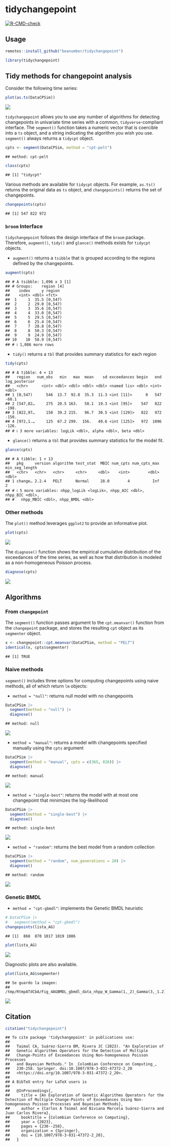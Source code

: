 
# tidychangepoint

<!-- badges: start -->
[![R-CMD-check](https://github.com/c-taimal/tidychangepoint/actions/workflows/R-CMD-check.yaml/badge.svg)](https://github.com/c-taimal/tidychangepoint/actions/workflows/R-CMD-check.yaml)
<!-- badges: end -->

## Usage

``` r
remotes::install_github("beanumber/tidychangepoint")
```

``` r
library(tidychangepoint)
```

## Tidy methods for changepoint analysis

Consider the following time series:

``` r
plot(as.ts(DataCPSim))
```

![](README_files/figure-gfm/rlnorm-plot-1.png)<!-- -->

`tidychangepoint` allows you to use any number of algorithms for
detecting changepoints in univariate time series with a common,
`tidyverse`-compliant interface. The `segment()` function takes a
numeric vector that is coercible into a `ts` object, and a string
indicating the algorithm you wish you use. `segment()` always returns a
`tidycpt` object.

``` r
cpts <- segment(DataCPSim, method = "cpt-pelt")
```

    ## method: cpt-pelt

``` r
class(cpts)
```

    ## [1] "tidycpt"

Various methods are available for `tidycpt` objects. For example,
`as.ts()` returns the original data as `ts` object, and `changepoints()`
returns the set of changepoints.

``` r
changepoints(cpts)
```

    ## [1] 547 822 972

### `broom` Interface

`tidychangepoint` follows the design interface of the `broom` package.
Therefore, `augment()`, `tidy()` and `glance()` methods exists for
`tidycpt` objects.

- `augment()` returns a `tsibble` that is grouped according to the
  regions defined by the changepoints.

``` r
augment(cpts)
```

    ## # A tsibble: 1,096 x 3 [1]
    ## # Groups:    region [4]
    ##    index     y region 
    ##    <int> <dbl> <fct>  
    ##  1     1  35.5 [0,547)
    ##  2     2  29.0 [0,547)
    ##  3     3  35.6 [0,547)
    ##  4     4  33.0 [0,547)
    ##  5     5  29.5 [0,547)
    ##  6     6  25.4 [0,547)
    ##  7     7  28.8 [0,547)
    ##  8     8  50.3 [0,547)
    ##  9     9  24.9 [0,547)
    ## 10    10  58.9 [0,547)
    ## # ℹ 1,086 more rows

- `tidy()` returns a `tbl` that provides summary statistics for each
  region

``` r
tidy(cpts)
```

    ## # A tibble: 4 × 13
    ##   region   num_obs   min   max  mean    sd exceedances begin   end log_posterior
    ##   <chr>      <int> <dbl> <dbl> <dbl> <dbl> <named lis> <dbl> <int>         <dbl>
    ## 1 [0,547)      546  13.7  92.8  35.3  11.3 <int [11]>      0   547         -60.1
    ## 2 [547,82…     275  20.5 163.   58.1  19.3 <int [95]>    547   822        -198. 
    ## 3 [822,97…     150  39.2 215.   96.7  30.5 <int [129]>   822   972        -150. 
    ## 4 [972,1.…     125  67.2 299.  156.   49.6 <int [125]>   972  1096        -126. 
    ## # ℹ 3 more variables: logLik <dbl>, alpha <dbl>, beta <dbl>

- `glance()` returns a `tbl` that provides summary statistics for the
  model fit.

``` r
glance(cpts)
```

    ## # A tibble: 1 × 13
    ##   pkg     version algorithm test_stat  MBIC num_cpts num_cpts_max min_seg_length
    ##   <chr>   <chr>   <chr>     <chr>     <dbl>    <int>        <dbl>          <dbl>
    ## 1 change… 2.2.4   PELT      Normal     28.0        4          Inf              2
    ## # ℹ 5 more variables: nhpp_logLik <logLik>, nhpp_AIC <dbl>, nhpp_BIC <dbl>,
    ## #   nhpp_MBIC <dbl>, nhpp_BMDL <dbl>

### Other methods

The `plot()` method leverages `ggplot2` to provide an informative plot.

``` r
plot(cpts)
```

![](README_files/figure-gfm/pelt-plot-1.png)<!-- -->

The `diagnose()` function shows the empirical cumulative distribution of
the exceedances of the time series, as well as how that distribution is
modeled as a non-homogeneous Poisson process.

``` r
diagnose(cpts)
```

![](README_files/figure-gfm/diagnose-1.png)<!-- -->

## Algorithms

### From `changepoint`

The `segment()` function passes argument to the `cpt.meanvar()` function
from the `changepoint` package, and stores the resulting `cpt` object as
its `segmenter` object.

``` r
x <- changepoint::cpt.meanvar(DataCPSim, method = "PELT")
identical(x, cpts$segmenter)
```

    ## [1] TRUE

### Naive methods

`segment()` includes three options for computing changepoints using
naive methods, all of which return `lm` objects:

- `method = "null"`: returns null model with no changepoints

``` r
DataCPSim |>
  segment(method = "null") |>
  diagnose()
```

    ## method: null

![](README_files/figure-gfm/null-plot-1.png)<!-- -->

- `method = "manual"`: returns a model with changepoints specified
  manually using the `cpts` argument

``` r
DataCPSim |>
  segment(method = "manual", cpts = c(365, 826)) |>
  diagnose()
```

    ## method: manual

![](README_files/figure-gfm/manual-plot-1.png)<!-- -->

- `method = "single-best"`: returns the model with at most one
  changepoint that minimizes the log-likelihood

``` r
DataCPSim |>
  segment(method = "single-best") |>
  diagnose()
```

    ## method: single-best

![](README_files/figure-gfm/amoc-plot-1.png)<!-- -->

- `method = "random"`: returns the best model from a random collection

``` r
DataCPSim |>
  segment(method = "random", num_generations = 20) |>
  diagnose()
```

    ## method: random

![](README_files/figure-gfm/random-plot-1.png)<!-- -->

### Genetic BMDL

- `method = "cpt-gbmdl"`: implements the Genetic BMDL heuristic

``` r
# DataCPSim |>
#   segment(method = "cpt-gbmdl")
changepoints(lista_AG)
```

    ## [1]  868  870 1017 1019 1086

``` r
plot(lista_AG)
```

![](README_files/figure-gfm/gbmdl-plot-1.png)<!-- -->

Diagnostic plots are also available.

``` r
plot(lista_AG$segmenter)
```

    ## Se guardo la imagen:
    ## /tmp/RtmpATdCbA/Fig_4AGBMDL_gbmdl_data_nhpp_W_Gamma(1,_2)_Gamma(3,_1.2)_r_50_k_50__BMDL_599_.rda

![](README_files/figure-gfm/diagnostic-1.png)<!-- -->

## Citation

``` r
citation("tidychangepoint")
```

    ## To cite package 'tidychangepoint' in publications use:
    ## 
    ##   Taimal CA, Suárez-Sierra BM, Rivera JC (2023). "An Exploration of
    ##   Genetic Algorithms Operators for the Detection of Multiple
    ##   Change-Points of Exceedances Using Non-homogeneous Poisson Processes
    ##   and Bayesian Methods." In _Colombian Conference on Computing_,
    ##   230-258. Springer. doi:10.1007/978-3-031-47372-2_20
    ##   <https://doi.org/10.1007/978-3-031-47372-2_20>.
    ## 
    ## A BibTeX entry for LaTeX users is
    ## 
    ##   @InProceedings{,
    ##     title = {An Exploration of Genetic Algorithms Operators for the Detection of Multiple Change-Points of Exceedances Using Non-homogeneous Poisson Processes and Bayesian Methods},
    ##     author = {Carlos A Taimal and Biviana Marcela Suárez-Sierra and Juan Carlos Rivera},
    ##     booktitle = {Colombian Conference on Computing},
    ##     year = {2023},
    ##     pages = {230--258},
    ##     organization = {Springer},
    ##     doi = {10.1007/978-3-031-47372-2_20},
    ##   }
